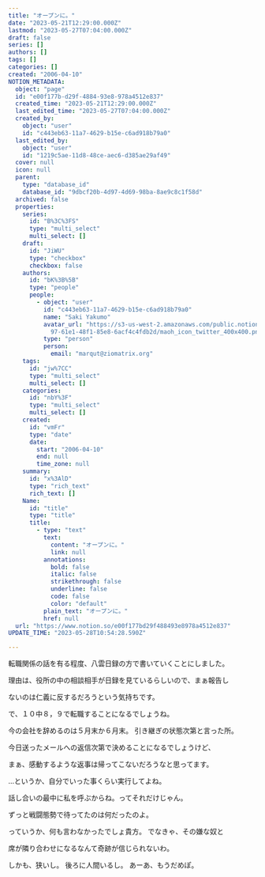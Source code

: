 ```yaml
---
title: "オープンに。"
date: "2023-05-21T12:29:00.000Z"
lastmod: "2023-05-27T07:04:00.000Z"
draft: false
series: []
authors: []
tags: []
categories: []
created: "2006-04-10"
NOTION_METADATA:
  object: "page"
  id: "e00f177b-d29f-4884-93e8-978a4512e837"
  created_time: "2023-05-21T12:29:00.000Z"
  last_edited_time: "2023-05-27T07:04:00.000Z"
  created_by:
    object: "user"
    id: "c443eb63-11a7-4629-b15e-c6ad918b79a0"
  last_edited_by:
    object: "user"
    id: "1219c5ae-11d8-48ce-aec6-d385ae29af49"
  cover: null
  icon: null
  parent:
    type: "database_id"
    database_id: "9dbcf20b-4d97-4d69-98ba-8ae9c8c1f58d"
  archived: false
  properties:
    series:
      id: "B%3C%3FS"
      type: "multi_select"
      multi_select: []
    draft:
      id: "JiWU"
      type: "checkbox"
      checkbox: false
    authors:
      id: "bK%3B%5B"
      type: "people"
      people:
        - object: "user"
          id: "c443eb63-11a7-4629-b15e-c6ad918b79a0"
          name: "Saki Yakumo"
          avatar_url: "https://s3-us-west-2.amazonaws.com/public.notion-static.com/3ad1c4\
            97-61e1-48f1-85e8-6acf4c4fdb2d/maoh_icon_twitter_400x400.png"
          type: "person"
          person:
            email: "marqut@ziomatrix.org"
    tags:
      id: "jw%7CC"
      type: "multi_select"
      multi_select: []
    categories:
      id: "nbY%3F"
      type: "multi_select"
      multi_select: []
    created:
      id: "vmFr"
      type: "date"
      date:
        start: "2006-04-10"
        end: null
        time_zone: null
    summary:
      id: "x%3AlD"
      type: "rich_text"
      rich_text: []
    Name:
      id: "title"
      type: "title"
      title:
        - type: "text"
          text:
            content: "オープンに。"
            link: null
          annotations:
            bold: false
            italic: false
            strikethrough: false
            underline: false
            code: false
            color: "default"
          plain_text: "オープンに。"
          href: null
  url: "https://www.notion.so/e00f177bd29f488493e8978a4512e837"
UPDATE_TIME: "2023-05-28T10:54:28.590Z"

---
```

<link rel="stylesheet" href="https://cdn.jsdelivr.net/npm/katex@0.16.2/dist/katex.min.css" integrity="sha384-bYdxxUwYipFNohQlHt0bjN/LCpueqWz13HufFEV1SUatKs1cm4L6fFgCi1jT643X" crossorigin="anonymous">


転職関係の話を有る程度、八雲日録の方で書いていくことにしました。


理由は、役所の中の相談相手が日録を見ているらしいので、まぁ報告し


ないのは仁義に反するだろうという気持ちです。


で、１０中８，９で転職することになるでしょうね。


今の会社を辞めるのは５月末か６月末。 引き継ぎの状態次第と言った所。


今日送ったメールへの返信次第で決めることになるでしょうけど、


まぁ、感動するような返事は帰ってこないだろうなと思ってます。


…というか、自分でいった事くらい実行してよね。


話し合いの最中に私を呼ぶからね。ってそれだけじゃん。


ずっと戦闘態勢で待ってたのは何だったのよ。


っていうか、何も言わなかったでしょ貴方。 でなきゃ、その嫌な奴と


席が隣り合わせになるなんて奇跡が信じられないわ。


しかも、狭いし。 後ろに人間いるし。 あーあ、もうだめぽ。

